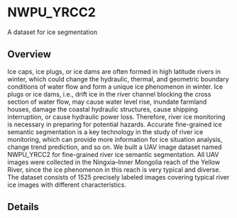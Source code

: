 # NWPU_YRCC2
A dataset for ice segmentation
## Overview
Ice caps, ice plugs, or ice dams are often formed in high latitude rivers in winter, which could change the hydraulic, thermal, and geometric boundary conditions of water flow and form a unique ice phenomenon in winter. Ice plugs or ice dams, i.e., drift ice in the river channel blocking the cross section of water flow, may cause water level rise, inundate farmland houses, damage the coastal hydraulic structures, cause shipping interruption, or cause hydraulic power loss. Therefore, river ice monitoring is necessary in preparing for potential hazards. Accurate fine-grained ice semantic segmentation is a key technology in the study of river ice monitoring, which can provide more information for ice situation analysis, change trend prediction, and so on.
We built a UAV image dataset named NWPU_YRCC2 for fine-grained river ice semantic segmentation. All UAV images were collected in the Ningxia–Inner Mongolia reach of the Yellow River, since the ice phenomenon in this reach is very typical and diverse. The dataset consists of 1525 precisely labeled images covering typical river ice images with different characteristics.
## Details
